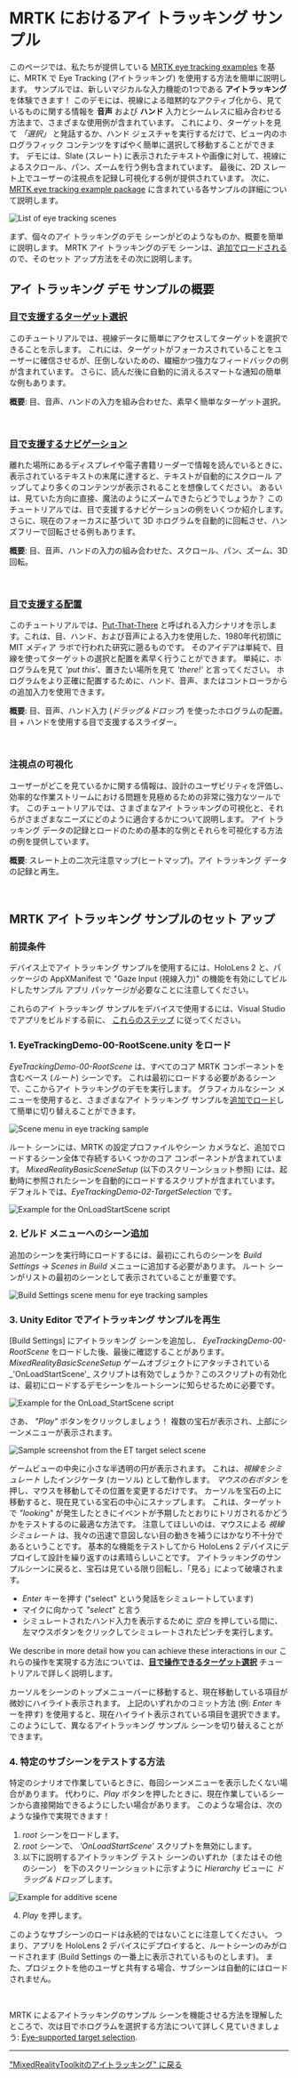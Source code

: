 # MRTK におけるアイ トラッキング サンプル
このページでは、私たちが提供している [MRTK eye tracking examples](https://github.com/Microsoft/MixedRealityToolkit-Unity/tree/mrtk_release/Assets/MixedRealityToolkit.Examples/Demos/EyeTracking) を基に、MRTK で Eye Tracking (アイトラッキング) を使用する方法を簡単に説明します。
サンプルでは、新しいマジカルな入力機能の1つである **アイトラッキング** を体験できます！
このデモには、視線による暗黙的なアクティブ化から、見ているものに関する情報を **音声** および **ハンド** 入力とシームレスに組み合わせる方法まで、さまざまな使用例が含まれています。 
これにより、ターゲットを見て _「選択」_ と発話するか、ハンド ジェスチャを実行するだけで、ビュー内のホログラフィック コンテンツをすばやく簡単に選択して移動することができます。 
デモには、Slate (スレート) に表示されたテキストや画像に対して、視線によるスクロール、パン、ズームを行う例も含まれています。 
最後に、2D スレート上でユーザーの注視点を記録し可視化する例が提供されています。
次に、[MRTK eye tracking example package](https://github.com/Microsoft/MixedRealityToolkit-Unity/tree/mrtk_release/Assets/MixedRealityToolkit.Examples/Demos/EyeTracking) に含まれている各サンプルの詳細について説明します。

![List of eye tracking scenes](../../Documentation/Images/EyeTracking/mrtk_et_list_et_scenes.jpg)

まず、個々のアイ トラッキングのデモ シーンがどのようなものか、概要を簡単に説明します。
MRTK アイ トラッキングのデモ シーンは、[追加でロードされる](https://docs.unity3d.com/ScriptReference/SceneManagement.LoadSceneMode.Additive.html)ので、そのセット アップ方法をその次に説明します。

## アイ トラッキング デモ サンプルの概要

### [**目で支援するターゲット選択**](EyeTracking_TargetSelection.md)

このチュートリアルでは、視線データに簡単にアクセスしてターゲットを選択できることを示します。 
これには、ターゲットがフォーカスされていることをユーザーに確信させるが、圧倒しないための、繊細かつ強力なフィードバックの例が含まれています。
さらに、読んだ後に自動的に消えるスマートな通知の簡単な例もあります。

**概要**: 目、音声、ハンドの入力を組み合わせた、素早く簡単なターゲット選択。

<br>


### [**目で支援するナビゲーション**](EyeTracking_Navigation.md)

離れた場所にあるディスプレイや電子書籍リーダーで情報を読んでいるときに、表示されているテキストの末尾に達すると、テキストが自動的にスクロール アップしてより多くのコンテンツが表示されることを想像してください。 
あるいは、見ていた方向に直接、魔法のようにズームできたらどうでしょうか？
このチュートリアルでは、目で支援するナビゲーションの例をいくつか紹介します。
さらに、現在のフォーカスに基づいて 3D ホログラムを自動的に回転させ、ハンズフリーで回転させる例もあります。 

**概要**: 目、音声、ハンドの入力の組み合わせた、スクロール、パン、ズーム、3D 回転。

<br>


### [**目で支援する配置**](EyeTracking_Positioning.md)

このチュートリアルでは、[Put-That-There](https://youtu.be/CbIn8p4_4CQ) と呼ばれる入力シナリオを示します。これは、目、ハンド、および音声による入力を使用した、1980年代初頭に MIT メディア ラボで行われた研究に遡るものです。
そのアイデアは単純で、目線を使ってターゲットの選択と配置を素早く行うことができます。 
単純に、ホログラムを見て _'put this'_、置きたい場所を見て _'there!'_ と言ってください。 
ホログラムをより正確に配置するために、ハンド、音声、またはコントローラからの追加入力を使用できます。 

**概要**: 目、音声、ハンド入力 (*ドラッグ＆ドロップ*) を使ったホログラムの配置。目 + ハンドを使用する目で支援するスライダー。 

<br>


### **注視点の可視化**

ユーザーがどこを見ているかに関する情報は、設計のユーザビリティを評価し、効率的な作業ストリームにおける問題を見極めるための非常に強力なツールです。 
このチュートリアルでは、さまざまなアイ トラッキングの可視化と、それらがさまざまなニーズにどのように適合するかについて説明します。 
アイ トラッキング データの記録とロードのための基本的な例とそれらを可視化する方法の例を提供しています。 

**概要**: スレート上の二次元注意マップ(ヒートマップ)。アイ トラッキング データの記録と再生。

<br>


## MRTK アイ トラッキング サンプルのセット アップ

### 前提条件

デバイス上でアイ トラッキング サンプルを使用するには、HoloLens 2 と、パッケージの AppXManifest で "Gaze Input (視線入力)" の機能を有効にしてビルドしたサンプル アプリ パッケージが必要なことに注意してください。

これらのアイ トラッキング サンプルをデバイスで使用するには、Visual Studio でアプリをビルドする前に、 [これらのステップ](EyeTracking_BasicSetup.md#testing-your-unity-app-on-a-hololens-2) に従ってください。

### 1. EyeTrackingDemo-00-RootScene.unity をロード
*EyeTrackingDemo-00-RootScene* は、すべてのコア MRTK コンポーネントを含むベース (_ルート_) シーンです。
これは最初にロードする必要があるシーンで、ここからアイ トラッキングのデモを実行します。 
グラフィカルなシーン メニューを使用すると、さまざまなアイ トラッキング サンプルを[追加でロード](https://docs.unity3d.com/ScriptReference/SceneManagement.LoadSceneMode.Additive.html)して簡単に切り替えることができます。

![Scene menu in eye tracking sample](../../Documentation/Images/EyeTracking/mrtk_et_scenemenu.jpg)

ルート シーンには、MRTK の設定プロファイルやシーン カメラなど、追加でロードするシーン全体で存続するいくつかのコア コンポーネントが含まれています。 
_MixedRealityBasicSceneSetup_ (以下のスクリーンショット参照) には、起動時に参照されたシーンを自動的にロードするスクリプトが含まれています。 
デフォルトでは、_EyeTrackingDemo-02-TargetSelection_ です。

![Example for the OnLoadStartScene script](../../Documentation/Images/EyeTracking/mrtk_et_onloadstartscene.jpg)


### 2. ビルド メニューへのシーン追加
追加のシーンを実行時にロードするには、最初にこれらのシーンを  _Build Settings -> Scenes in Build_ メニューに追加する必要があります。
ルート シーンがリストの最初のシーンとして表示されていることが重要です。

![Build Settings scene menu for eye tracking samples](../../Documentation/Images/EyeTracking/mrtk_et_build_settings.jpg)


### 3. Unity Editor でアイトラッキング サンプルを再生
[Build Settings] にアイトラッキング シーンを追加し、 _EyeTrackingDemo-00-RootScene_ をロードした後、最後に確認することがあります。_MixedRealityBasicSceneSetup_ ゲームオブジェクトにアタッチされている_'OnLoadStartScene'_ スクリプトは有効でしょうか？このスクリプトの有効化は、最初にロードするデモシーンをルートシーンに知らせるために必要です。

![Example for the OnLoad_StartScene script](../../Documentation/Images/EyeTracking/mrtk_et_onloadstartscene.jpg)

さあ、 _"Play"_ ボタンをクリックしましょう！
複数の宝石が表示され、上部にシーンメニューが表示されます。

![Sample screenshot from the ET target select scene](../../Documentation/Images/EyeTracking/mrtk_et_targetselect.png)

ゲームビューの中央に小さな半透明の円が表示されます。 
これは、_視線をシミュレート_ したインジケータ (カーソル) として動作します。
_マウスの右ボタン_ を押し、マウスを移動してその位置を変更するだけです。 
カーソルを宝石の上に移動すると、現在見ている宝石の中心にスナップします。 
これは、ターゲットで _"looking"_ が発生したときにイベントが予期したとおりにトリガされるかどうかをテストするのに最適な方法です。 
注意してほしいのは、マウスによる _視線シミュレート_ は、我々の迅速で意図しない目の動きを補うにはかなり不十分であるということです。 
基本的な機能をテストしてから HoloLens 2 デバイスにデプロイして設計を繰り返すのは素晴らしいことです。
アイトラッキングのサンプルシーンに戻ると、宝石は見ている限り回転し、「見る」によって破壊されます。
- _Enter_ キーを押す ("select" という発話をシミュレートしています)
- マイクに向かって _"select"_ と言う
- シミュレートされたハンド入力を表示するために _空白_ を押している間に、左マウスボタンをクリックしてシミュレートされたピンチを実行します。

We describe in more detail how you can achieve these interactions in our これらの操作を実現する方法については、[**目で操作できるターゲット選択**](EyeTracking_TargetSelection.md) チュートリアルで詳しく説明します。

カーソルをシーンのトップメニューバーに移動すると、現在移動している項目が微妙にハイライト表示されます。 
上記のいずれかのコミット方法 (例: _Enter_ キーを押す) を使用すると、現在ハイライト表示されている項目を選択できます。
このようにして、異なるアイトラッキング サンプル シーンを切り替えることができます。

### 4. 特定のサブシーンをテストする方法
特定のシナリオで作業しているときに、毎回シーンメニューを表示したくない場合があります。
代わりに、_Play_ ボタンを押したときに、現在作業しているシーンから直接開始できるようにしたい場合があります。 
このような場合は、次のような操作で実現できます！
1.  _root_ シーンをロードします。
2.  _root_ シーンで、 _'OnLoadStartScene'_ スクリプトを無効にします。 
3. 以下に説明するアイトラッキング テスト シーンのいずれか（またはその他のシーン） を下のスクリーンショットに示すように _Hierarchy_ ビューに _ドラッグ＆ドロップ_ します。

![Example for additive scene](../../Documentation/Images/EyeTracking/mrtk_et_additivescene.jpg)

4.  _Play_ を押します。

このようなサブシーンのロードは永続的ではないことに注意してください。
つまり、アプリを HoloLens 2 デバイスにデプロイすると、ルートシーンのみがロードされます (Build Settings の一番上に表示されているものとします)。 
また、プロジェクトを他のユーザと共有する場合、サブシーンは自動的にはロードされません。 

<br>

MRTK によるアイトラッキングのサンプル シーンを機能させる方法を理解したところで、次は目でホログラムを選択する方法について詳しく見ていきましょう: [Eye-supported target selection](EyeTracking_TargetSelection.md).

---
["MixedRealityToolkitのアイトラッキング" に戻る](EyeTracking_Main.md)

